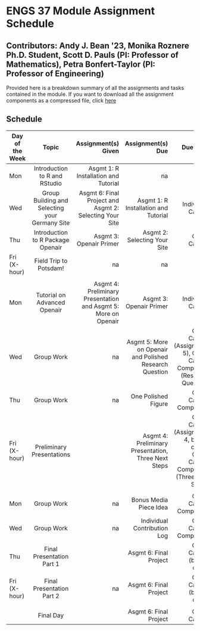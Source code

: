 # ENGS 37 Module Assignment Schedule #

## Contributors: Andy J. Bean '23, Monika Roznere Ph.D. Student, Scott D. Pauls (PI: Professor of Mathematics), Petra Bonfert-Taylor (PI: Professor of Engineering)

Provided here is a breakdown summary of all the assignments and tasks contained in the module. If you want to download all the assignment components as a compressed file, click [here](https://download-directory.github.io/?url=https://github.com/difuse-dartmouth/ENGS37_W22/tree/main/completed_module/public)

## Schedule ##
|Day of the Week|Topic          |Assignment(s) Given|Assignment(s) Due|Due Type|
| ------------- |:-------------:| -----:| -----:| -----:|
|Mon|Introduction to R and RStudio|Asgmt 1: R Installation and Tutorial| na | na |
|Wed|Group Building and Selecting your Germany Site |Asgmt 6: Final Project and Asgmt 2: Selecting Your Site|Asgmt 1: R Installation and Tutorial|Individual Canvas|
|Thu|Introduction to R Package Openair|Asgmt 3: Openair Primer|Asgmt 2: Selecting Your Site|Group Canvas|
|Fri (X-hour)|Field Trip to Potsdam!| na | na | na |
| | | | | |
|Mon|Tutorial on Advanced Openair|Asgmt 4: Preliminary Presentation and Asgmt 5: More on Openair|Asgmt 3: Openair Primer|Individual Canvas|
|Wed|Group Work| na |Asgmt 5: More on Openair and Polished Research Question|Group Canvas (Assignment 5), Group Canvas Completion (Research Question)|
|Thu|Group Work| na |One Polished Figure|Group Canvas Completion|
|Fri (X-hour)|Preliminary Presentations||Asgmt 4: Preliminary Presentation, Three Next Steps|Group Canvas (Assignment 4, before class), Group Canvas Completion (Three Next Steps)|
| | | | | |
|Mon|Group Work| na |Bonus Media Piece Idea|Group Canvas Completion|
|Wed|Group Work| na |Individual Contribution Log|Group Canvas Completion|
|Thu|Final Presentation Part 1||Asgmt 6: Final Project|Group Canvas (before class)|
|Fri (X-hour)|Final Presentation Part 2| na |Asgmt 6: Final Project|Group Canvas (before class)|
| | | | | |
||Final Day||Asgmt 6: Final Project|Group Canvas







